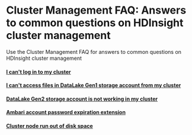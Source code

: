 # Cluster Management FAQ: Answers to common questions on HDInsight cluster management
Use the Cluster Management FAQ for answers to common questions on HDInsight cluster management

#### [I can't log in to my cluster](hdinsight-sshissues.md)
#### [I can't access files in DataLake Gen1 storage account from my cluster](hdinsight-adlsaccessissues.md)
#### [DataLake Gen2 storage account is not working in my cluster](hdinsight-abfsaccessissues.md)
#### [Ambari account password expiration extension](ambari-user-password-expiration.md)
#### [Cluster node run out of disk space](cluster-node-out-of-disk-space.md)
